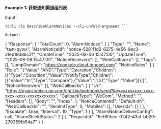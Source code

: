 **Example 1: 获取通知渠道组列表**



Input: 

```
tccli cls DescribeAlarmNotices --cli-unfold-argument ```

Output: 
```
{
    "Response": {
        "TotalCount": 0,
        "AlarmNotices": [
            {
                "Type": "",
                "Name": "test-qywx",
                "AlarmNoticeId": "notice-5281f1d2-6275-4e56-9ec3-a1eb19d8bc2f",
                "CreateTime": "2025-08-06 15:47:00",
                "UpdateTime": "2025-08-06 15:47:00",
                "NoticeReceivers": [],
                "WebCallbacks": [],
                "Tags": [],
                "JumpDomain": "https://console.cloud.tencent.com",
                "NoticeRules": [
                    {
                        "Rule": "{\"Value\":\"AND\",\"Type\":\"Operation\",\"Children\":[{\"Type\":\"Condition\",\"Value\":\"NotifyType\",\"Children\":[{\"Value\":\"In\",\"Type\":\"Compare\"},{\"Value\":\"[1,2]\",\"Type\":\"Value\"}]}]}",
                        "NoticeReceivers": [],
                        "WebCallbacks": [
                            {
                                "Url": "https://qyapi.weixin.qq.com/cgi-bin/webhook/send?key=xxxxxxxx-xxxx-xxxx-xxxx-xxxxxxxxxxxx",
                                "CallbackType": "WeCom",
                                "Method": "",
                                "Headers": [],
                                "Body": "",
                                "Index": 1,
                                "NoticeContentId": "Default-zh",
                                "WebCallbackId": "",
                                "RemindType": 0,
                                "Mobiles": [],
                                "UserIds": []
                            }
                        ],
                        "Escalate": false,
                        "Interval": 10,
                        "Type": 1
                    }
                ],
                "AlarmNoticeDeliverConfig": null,
                "AlarmShieldStatus": 2
            }
        ],
        "RequestId": "6ef60bec-0242-43af-bb20-270359fb54a7"
    }
}
```

